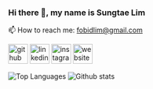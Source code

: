 ### Hi there 👋, my name is Sungtae Lim

📫 How to reach me: fobidlim@gmail.com 

[<img src='https://cdn.jsdelivr.net/npm/simple-icons@3.0.1/icons/github.svg' alt='github' height='40'>](https://github.com/fobidlim)  [<img src='https://cdn.jsdelivr.net/npm/simple-icons@3.0.1/icons/linkedin.svg' alt='linkedin' height='40'>](https://www.linkedin.com/in/fobidlim/)  [<img src='https://cdn.jsdelivr.net/npm/simple-icons@3.0.1/icons/instagram.svg' alt='instagram' height='40'>](https://www.instagram.com/fobidlim/)  [<img src='https://cdn.jsdelivr.net/npm/simple-icons@3.0.1/icons/icloud.svg' alt='website' height='40'>](https://www.jameslim.kr)  

![Top Languages](https://github-readme-stats.vercel.app/api/top-langs/?username=fobidlim&layout=compact)
![Github stats](https://github-readme-stats.vercel.app/api?username=fobidlim&show_icons=true&count_private=true)
